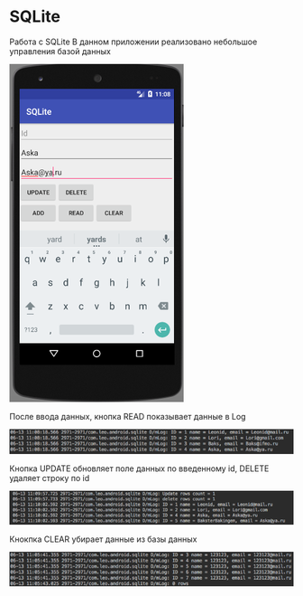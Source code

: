 # SQLite
Работа с SQLite
В данном приложении реализовано небольшое управления базой данных

![Image alt](https://github.com/TishkevichLeonid/SQLite/raw/master/1.png)

После ввода данных, кнопка READ показывает данные в Log

![Image alt](https://github.com/TishkevichLeonid/SQLite/raw/master/2.png)

Кнопка UPDATE обновляет поле данных по введенному id, DELETE удаляет строку по id

![Image alt](https://github.com/TishkevichLeonid/SQLite/raw/master/3.png)

Кнокпка CLEAR убирает данные из базы данных

![Image alt](https://github.com/TishkevichLeonid/SQLite/raw/master/4.png)
